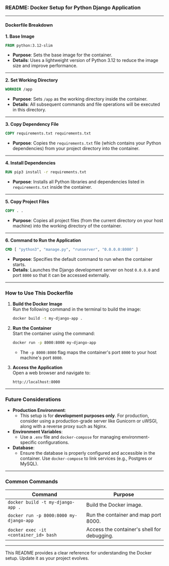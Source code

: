 ### README: Docker Setup for Python Django Application

---

#### **Dockerfile Breakdown**

**1. Base Image**  
```dockerfile
FROM python:3.12-slim
```
- **Purpose**: Sets the base image for the container.  
- **Details**: Uses a lightweight version of Python 3.12 to reduce the image size and improve performance.

---

**2. Set Working Directory**  
```dockerfile
WORKDIR /app
```
- **Purpose**: Sets `/app` as the working directory inside the container.  
- **Details**: All subsequent commands and file operations will be executed in this directory.

---

**3. Copy Dependency File**  
```dockerfile
COPY requirements.txt requirements.txt
```
- **Purpose**: Copies the `requirements.txt` file (which contains your Python dependencies) from your project directory into the container.  

---

**4. Install Dependencies**  
```dockerfile
RUN pip3 install -r requirements.txt
```
- **Purpose**: Installs all Python libraries and dependencies listed in `requirements.txt` inside the container.  

---

**5. Copy Project Files**  
```dockerfile
COPY . .
```
- **Purpose**: Copies all project files (from the current directory on your host machine) into the working directory of the container.

---

**6. Command to Run the Application**  
```dockerfile
CMD [ "python3", "manage.py", "runserver", "0.0.0.0:8000" ]
```
- **Purpose**: Specifies the default command to run when the container starts.  
- **Details**: Launches the Django development server on host `0.0.0.0` and port `8000` so that it can be accessed externally.

---

### **How to Use This Dockerfile**

1. **Build the Docker Image**  
   Run the following command in the terminal to build the image:  
   ```bash
   docker build -t my-django-app .
   ```

2. **Run the Container**  
   Start the container using the command:  
   ```bash
   docker run -p 8000:8000 my-django-app
   ```
   - The `-p 8000:8000` flag maps the container's port `8000` to your host machine's port `8000`.

3. **Access the Application**  
   Open a web browser and navigate to:  
   ```
   http://localhost:8000
   ```

---

### **Future Considerations**
- **Production Environment**: 
  - This setup is for **development purposes only**. For production, consider using a production-grade server like Gunicorn or uWSGI, along with a reverse proxy such as Nginx.
- **Environment Variables**: 
  - Use a `.env` file and `docker-compose` for managing environment-specific configurations.
- **Database**: 
  - Ensure the database is properly configured and accessible in the container. Use `docker-compose` to link services (e.g., Postgres or MySQL).

---

### **Common Commands**
| Command                                    | Purpose                                     |
|--------------------------------------------|---------------------------------------------|
| `docker build -t my-django-app .`          | Build the Docker image.                     |
| `docker run -p 8000:8000 my-django-app`    | Run the container and map port 8000.        |
| `docker exec -it <container_id> bash`      | Access the container's shell for debugging. |

---

This README provides a clear reference for understanding the Docker setup. Update it as your project evolves.